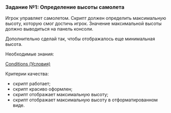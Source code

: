 ### Задание №1: Определение высоты самолета

Игрок управляет самолетом. Скрипт должен определить максимальную высоту, которую смог достичь игрок. Значение максимальной высоты должно выводиться на панель консоли.

Дополнительно сделай так, чтобы отображалось еще минимальная высота.

Необходимые знания:

[Conditions (Условия)](https://github.com/UniumGames/Lessons/tree/master/10#Оператор-if)

Критерии качества:

- скрипт работает;
- скрипт красиво оформлен;
- скрипт отображает максимальную высоту;
- скрипт отображает максимальную высоту в отформатированном виде.